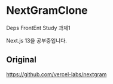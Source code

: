 # NextGramClone

Deps FrontEnt Study 과제1

Next.js 13을 공부중입니다.

## Original

https://github.com/vercel-labs/nextgram
